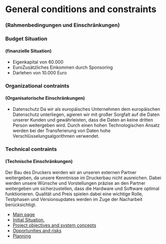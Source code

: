 # General conditions and constraints
### (Rahmenbedingungen und Einschränkungen)
### Budget Situation
#### (finanzielle Situation)
- Eigenkapital von 60.000
- EuroZusätzliches Einkommen durch Sponsoring
- Darlehen von 10.000 Euro
### Organizational contraints 
#### (Organisatorische Einschränkungen)
- Datenschutz
Da wir als europäisches Unternehmen dem europäischen Datenschutz unterliegen, agieren wir mit großer Sorgfalt auf die Daten unserer Kunden und gewährleisten, dass die Daten an keine dritten Person weitergeben wird. Durch einen hohen Technologischen Ansatz werden bei der Transferierung von Daten hohe Verschlüsselungsalgorithmen verwendet.
### Technical contraints
#### (Technische Einschränkungen)
Der Bau des Druckers werden wir an unseren externen Partner weitergeben, da unsere Kenntnisse im Druckerbau nicht ausreichen. Dabei werden unsere Wünsche und Vorstellungen präzise an den Partner weitergeben um sicherzustellen, dass die Hardware und Software optimal funktionieren. Qualität und Preis spielen dabei eine wichtige Rolle, Testphasen und Versionsupdates werden im Zuge der Nacharbeit berücksichtigt. 

  - [Main page](https://github.com/palmetspat/project1Syp/blob/main/PROJECT-PHOTOBOOK.md)
  - [Initial Situation.](https://github.com/palmetspat/project1Syp/blob/main/Initial%20Situation.md)
  - [Project objectives and system concepts](https://github.com/palmetspat/project1Syp/blob/main/Project%20objectives%20and%20system%20concepts.md)
  - [Opportunities and risks](https://github.com/palmetspat/project1Syp/blob/main/Opportunities%20and%20risks.md)
  - [Planning](https://github.com/palmetspat/project1Syp/blob/main/Planning.md)
